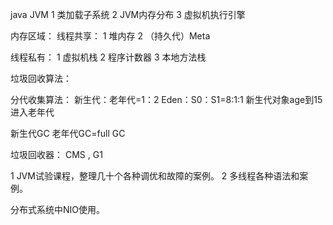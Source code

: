 java JVM
1 类加载子系统
2 JVM内存分布
3 虚拟机执行引擎


内存区域：
线程共享：
1 堆内存
2 （持久代）Meta

线程私有：
1 虚拟机栈
2 程序计数器
3 本地方法栈



垃圾回收算法：

分代收集算法：
新生代：老年代=1：2
Eden：S0：S1=8:1:1
新生代对象age到15 进入老年代

新生代GC
老年代GC=full GC


垃圾回收器：
CMS , G1



1 JVM试验课程，整理几十个各种调优和故障的案例。
2 多线程各种语法和案例。


分布式系统中NIO使用。

